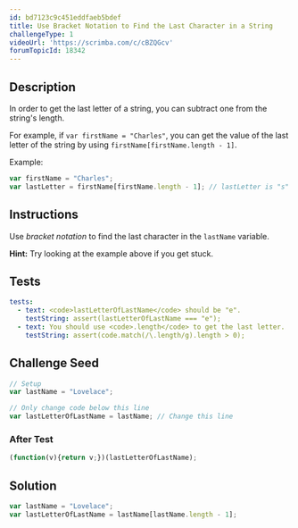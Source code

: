 ```yaml
---
id: bd7123c9c451eddfaeb5bdef
title: Use Bracket Notation to Find the Last Character in a String
challengeType: 1
videoUrl: 'https://scrimba.com/c/cBZQGcv'
forumTopicId: 18342
---
```


## Description

<section id='description'>

In order to get the last letter of a string, you can subtract one from the string's length.

For example, if `var firstName = "Charles"`, you can get the value of the last letter of the string by using `firstName[firstName.length - 1]`.

Example:

```js
var firstName = "Charles";
var lastLetter = firstName[firstName.length - 1]; // lastLetter is "s"
```

</section>

## Instructions

<section id='instructions'>

Use <dfn>bracket notation</dfn> to find the last character in the `lastName` variable.

**Hint:** Try looking at the example above if you get stuck.

</section>

## Tests

<section id='tests'>

```yml
tests:
  - text: <code>lastLetterOfLastName</code> should be "e".
    testString: assert(lastLetterOfLastName === "e");
  - text: You should use <code>.length</code> to get the last letter.
    testString: assert(code.match(/\.length/g).length > 0);

```

</section>

## Challenge Seed

<section id='challengeSeed'>

<div id='js-seed'>

```js
// Setup
var lastName = "Lovelace";

// Only change code below this line
var lastLetterOfLastName = lastName; // Change this line


```

</div>

### After Test

<div id='js-teardown'>

```js
(function(v){return v;})(lastLetterOfLastName);
```

</div>

</section>

## Solution

<section id='solution'>

```js
var lastName = "Lovelace";
var lastLetterOfLastName = lastName[lastName.length - 1];
```

</section>
